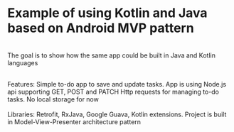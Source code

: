 # Example of using Kotlin and Java based on Android MVP pattern

<br> The goal is to show how the same app could be built in Java and Kotlin languages

<br> Features: Simple to-do app to save and update tasks. 
App is using Node.js api supporting GET, POST and PATCH Http requests for managing to-do tasks. No local storage for now
<br>
<br>Libraries: Retrofit, RxJava, Google Guava, Kotlin extensions. 
Project is built in Model-View-Presenter architecture pattern


